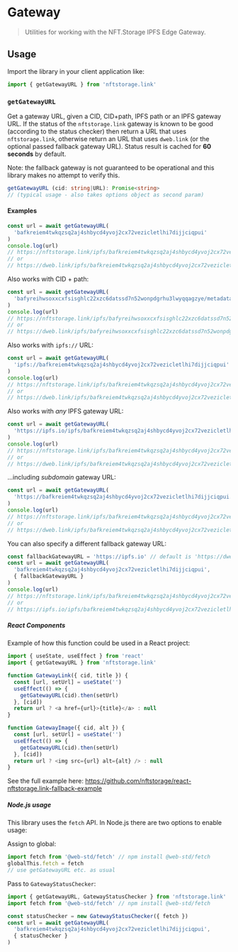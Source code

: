 # Gateway

> Utilities for working with the NFT.Storage IPFS Edge Gateway.

## Usage

Import the library in your client application like:

```js
import { getGatewayURL } from 'nftstorage.link'
```

### `getGatewayURL`

Get a gateway URL, given a CID, CID+path, IPFS path or an IPFS gateway URL. If the status of the `nftstorage.link` gateway is known to be good (according to the status checker) then return a URL that uses `nftstorage.link`, otherwise return an URL that uses `dweb.link` (or the optional passed fallback gateway URL). Status result is cached for **60 seconds** by default.

Note: the fallback gateway is not guaranteed to be operational and this library makes no attempt to verify this.

```ts
getGatewayURL (cid: string|URL): Promise<string>
// (typical usage - also takes options object as second param)
```

#### Examples

```js
const url = await getGatewayURL(
  'bafkreiem4twkqzsq2aj4shbycd4yvoj2cx72vezicletlhi7dijjciqpui'
)
console.log(url)
// https://nftstorage.link/ipfs/bafkreiem4twkqzsq2aj4shbycd4yvoj2cx72vezicletlhi7dijjciqpui
// or
// https://dweb.link/ipfs/bafkreiem4twkqzsq2aj4shbycd4yvoj2cx72vezicletlhi7dijjciqpui
```

Also works with CID + path:

```js
const url = await getGatewayURL(
  'bafyreihwsoxxcxfsisghlc22xzc6datssd7n52wonpdgrhu3lwyqqagzye/metadata.json'
)
console.log(url)
// https://nftstorage.link/ipfs/bafyreihwsoxxcxfsisghlc22xzc6datssd7n52wonpdgrhu3lwyqqagzye/metadata.json
// or
// https://dweb.link/ipfs/bafyreihwsoxxcxfsisghlc22xzc6datssd7n52wonpdgrhu3lwyqqagzye/metadata.json
```

Also works with `ipfs://` URL:

```js
const url = await getGatewayURL(
  'ipfs://bafkreiem4twkqzsq2aj4shbycd4yvoj2cx72vezicletlhi7dijjciqpui'
)
console.log(url)
// https://nftstorage.link/ipfs/bafkreiem4twkqzsq2aj4shbycd4yvoj2cx72vezicletlhi7dijjciqpui
// or
// https://dweb.link/ipfs/bafkreiem4twkqzsq2aj4shbycd4yvoj2cx72vezicletlhi7dijjciqpui
```

Also works with _any_ IPFS gateway URL:

```js
const url = await getGatewayURL(
  'https://ipfs.io/ipfs/bafkreiem4twkqzsq2aj4shbycd4yvoj2cx72vezicletlhi7dijjciqpui'
)
console.log(url)
// https://nftstorage.link/ipfs/bafkreiem4twkqzsq2aj4shbycd4yvoj2cx72vezicletlhi7dijjciqpui
// or
// https://dweb.link/ipfs/bafkreiem4twkqzsq2aj4shbycd4yvoj2cx72vezicletlhi7dijjciqpui
```

...including _subdomain_ gateway URL:

```js
const url = await getGatewayURL(
  'https://bafkreiem4twkqzsq2aj4shbycd4yvoj2cx72vezicletlhi7dijjciqpui.ipfs.dweb.link'
)
console.log(url)
// https://nftstorage.link/ipfs/bafkreiem4twkqzsq2aj4shbycd4yvoj2cx72vezicletlhi7dijjciqpui
// or
// https://dweb.link/ipfs/bafkreiem4twkqzsq2aj4shbycd4yvoj2cx72vezicletlhi7dijjciqpui
```

You can also specify a different fallback gateway URL:

```js
const fallbackGatewayURL = 'https://ipfs.io' // default is 'https://dweb.link'
const url = await getGatewayURL(
  'bafkreiem4twkqzsq2aj4shbycd4yvoj2cx72vezicletlhi7dijjciqpui',
  { fallbackGatewayURL }
)
console.log(url)
// https://nftstorage.link/ipfs/bafkreiem4twkqzsq2aj4shbycd4yvoj2cx72vezicletlhi7dijjciqpui
// or
// https://ipfs.io/ipfs/bafkreiem4twkqzsq2aj4shbycd4yvoj2cx72vezicletlhi7dijjciqpui
```

##### React Components

Example of how this function could be used in a React project:

```js
import { useState, useEffect } from 'react'
import { getGatewayURL } from 'nftstorage.link'

function GatewayLink({ cid, title }) {
  const [url, setUrl] = useState('')
  useEffect(() => {
    getGatewayURL(cid).then(setUrl)
  }, [cid])
  return url ? <a href={url}>{title}</a> : null
}

function GatewayImage({ cid, alt }) {
  const [url, setUrl] = useState('')
  useEffect(() => {
    getGatewayURL(cid).then(setUrl)
  }, [cid])
  return url ? <img src={url} alt={alt} /> : null
}
```

See the full example here: https://github.com/nftstorage/react-nftstorage.link-fallback-example

##### Node.js usage

This library uses the `fetch` API. In Node.js there are two options to enable usage:

Assign to global:

```js
import fetch from '@web-std/fetch' // npm install @web-std/fetch
globalThis.fetch = fetch
// use getGatewayURL etc. as usual
```

Pass to `GatewayStatusChecker`:

```js
import { getGatewayURL, GatewayStatusChecker } from 'nftstorage.link'
import fetch from '@web-std/fetch' // npm install @web-std/fetch

const statusChecker = new GatewayStatusChecker({ fetch })
const url = await getGatewayURL(
  'bafkreiem4twkqzsq2aj4shbycd4yvoj2cx72vezicletlhi7dijjciqpui',
  { statusChecker }
)
```
